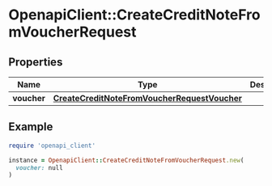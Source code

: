 # OpenapiClient::CreateCreditNoteFromVoucherRequest

## Properties

| Name | Type | Description | Notes |
| ---- | ---- | ----------- | ----- |
| **voucher** | [**CreateCreditNoteFromVoucherRequestVoucher**](CreateCreditNoteFromVoucherRequestVoucher.md) |  |  |

## Example

```ruby
require 'openapi_client'

instance = OpenapiClient::CreateCreditNoteFromVoucherRequest.new(
  voucher: null
)
```

